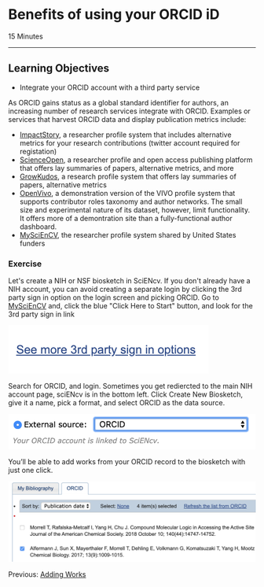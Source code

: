#  Benefits of using your ORCID iD

15 Minutes

---

## Learning Objectives

* Integrate your ORCID account with a third party service
 
As ORCID gains status as a global standard identifier for authors, an increasing number of research services integrate with ORCID.  Examples or services that harvest ORCID data and display publication metrics include:

* [ImpactStory](https://profiles.impactstory.org/), a researcher profile system that includes alternative metrics for your research contributions (twitter account required for registation)
* [ScienceOpen](https://www.scienceopen.com/), a researcher profile and open access publishing platform that offers lay summaries of papers, alternative metrics, and more
* [GrowKudos](https://www.growkudos.com/), a research profile system that offers lay summaries of papers, alternative metrics
* [OpenVivo](http://openvivo.org/), a demonstration version of the VIVO profile system that supports contributor roles taxonomy and author networks. The small size and experimental nature of its dataset, however, limit functionality. It offers more of a demontration site than a fully-functional author dashboard. 
* [MySciEnCV](https://www.ncbi.nlm.nih.gov/sciencv/), the researcher profile system shared by United States funders
 
### Exercise

Let's create a NIH or NSF biosketch in SciENcv. If you don't already have a NIH
account, you can avoid creating a separate login by clicking the 3rd party sign 
in option on the login screen and picking ORCID. Go to [MySciEnCV](https://www.ncbi.nlm.nih.gov/sciencv/)
and, click the blue "Click Here to Start" button, and look for the 3rd party
sign in link

![3rd_party](img/3rd_party.png)

Search for ORCID, and login. Sometimes you get rediercted to the main NIH
account page, sciENcv is in the bottom left. Click Create New Biosketch, give
it a name, pick a format, and select ORCID as the data source. 

![source](img/source.png)
 
You’ll be able to add works from your ORCID record to the biosketch with just one click.

![pick_ref](img/pick_ref.png)


Previous: [Adding Works](01-adding-works.html)
